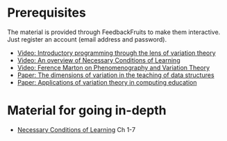 # Prerequisites

The material is provided through FeedbackFruits to make them interactive. Just 
register an account (email address and password).

- [Video: Introductory programming through the lens of variation theory](https://eu.feedbackfruits.com/courses/activity-course/c8e2bede-64dd-4d3d-9c98-ffdfe1c5709b)
- [Video: An overview of Necessary Conditions of Learning](https://eu.feedbackfruits.com/groups/activity-course/d04b0280-e219-42c4-aee1-1272609bc4bd)  
- [Video: Ference Marton on Phenomenography and Variation Theory](https://eu.feedbackfruits.com/courses/activity-course/4f408f8b-7193-4e4a-8f02-838ee29e5535)
- [Paper: The dimensions of variation in the teaching of data structures](https://eu.feedbackfruits.com/courses/activity-course/7a8ea8a4-19f3-4e94-b559-3a602d1ee926)
- [Paper: Applications of variation theory in computing education](https://dl.acm.org/doi/10.5555/2449323.2449355)


# Material for going in-depth

- [Necessary Conditions of Learning](https://daniel.bosk.se/necessary-conditions-of-learning/) Ch 1-7

